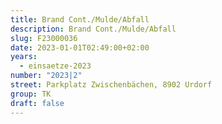 ```yaml
---
title: Brand Cont./Mulde/Abfall
description: Brand Cont./Mulde/Abfall
slug: F23000036
date: 2023-01-01T02:49:00+02:00
years:
  - einsaetze-2023
number: "2023|2"
street: Parkplatz Zwischenbächen, 8902 Urdorf
group: TK
draft: false
---
```

